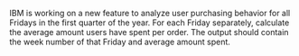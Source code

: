 IBM is working on a new feature to analyze user purchasing behavior for all Fridays in the first quarter of the year. For each Friday separately, calculate the average amount users have spent per order. The output should contain the week number of that Friday and average amount spent.